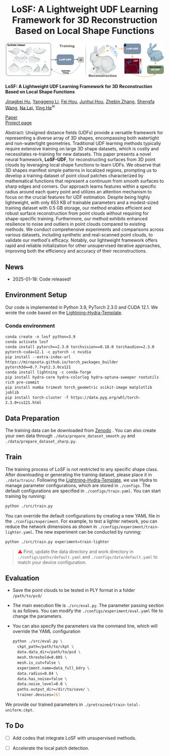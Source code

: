 <p align="center">

 <h1 align="center">LoSF: A Lightweight UDF Learning Framework for 3D Reconstruction Based on Local Shape Functions</h1>
  <p align="center">

<p align="center">
  <img src="assets/figs/Pipeline.png" width="780" />
</p>

**LoSF: A Lightweight UDF Learning Framework for 3D Reconstruction Based on Local Shape Functions**
<p class="title is-5 mt-2">
        <a href="https://faculty.dlut.edu.cn/hujiangbei1/en/index.htm" target="_blank">Jinagbei Hu</a>,
        <a href="" target="_blank">Yanggeng Li</a>,
        <a href="https://lcs.ios.ac.cn/~houf/" target="_blank">Fei Hou</a>,
        <a href="https://sites.google.com/site/junhuihoushomepage/" target="_blank">Junhui Hou</a>,
        <a href="" target="_blank">Zhebin Zhang</a>,
        <a href="" target="_blank">Shengfa Wang</a>,
        <a href="" target="_blank">Na Lei</a>,
        <a href="https://personal.ntu.edu.sg/yhe/" target="_blank">Ying He</a><sup>&#9993</sup>
</p>
  <!-- other links -->
      <div class="is-flex is-justify-content-center">
        <span class="icon-text mx-1">
          <a class="button is-dark" href="https://arxiv.org/abs/2407.01330" role="button" target="_blank"> <span
              class="icon"> </span> <span> Paper </span> </a>
        </span>
        </div>
        <div class="is-flex is-justify-content-center">
        <span class="icon-text mx-1">
          <a class="button is-dark" href="https://jbhu67.github.io/LoSF-UDF.github.io/" role="button" target="_blank">
            <span class="icon"> </ion-icon> </span> <span> Project page </span> </a>
        </span>
        </div>

Abstract:  Unsigned distance fields (UDFs) provide a versatile framework for representing a diverse array of 3D shapes, encompassing both watertight and non-watertight geometries. Traditional UDF learning methods typically require extensive training on large 3D shape datasets, which is costly and necessitates re-training for new datasets. This paper presents a novel neural framework, <b>LoSF-UDF</b>, for reconstructing surfaces from 3D point clouds by leveraging local shape functions to learn UDFs. We observe that 3D shapes manifest simple patterns in localized regions, prompting us to develop a training dataset of point cloud patches characterized by mathematical functions that represent a continuum from smooth surfaces to sharp edges and corners. Our approach learns features within a specific radius around each query point and utilizes an attention mechanism to focus on the crucial features for UDF estimation. Despite being highly lightweight, with only 653 KB of trainable parameters and a modest-sized training dataset with 0.5 GB storage, our method enables efficient and robust surface reconstruction from point clouds without requiring for shape-specific training. Furthermore, our method exhibits enhanced resilience to noise and outliers in point clouds compared to existing methods. We conduct comprehensive experiments and comparisons across various datasets, including synthetic and real-scanned point clouds, to validate our method's efficacy. Notably, our lightweight framework offers rapid and reliable initialization for other unsupervised iterative approaches, improving both the efficiency and accuracy of their reconstructions.

## News
- 2025-01-18: Code released!

## Environment Setup
Our code is implemented in Python 3.9, PyTorch 2.3.0 and CUDA 12.1. We wrote the code based on the  <a href="https://github.com/ashleve/lightning-hydra-template">Lightning-Hydra-Template</a>.
### Conda environment

```shell
conda create -n losf python=3.9
conda activate losf
conda install pytorch==2.3.0 torchvision==0.18.0 torchaudio==2.3.0 pytorch-cuda=12.1 -c pytorch -c nvidia
pip install --extra-index-url https://miropsota.github.io/torch_packages_builder pytorch3d==0.7.7+pt2.3.0cu121
conda install lightning -c conda-forge
pip install hydra-core hydra-colorlog hydra-optuna-sweeper rootutils rich pre-commit
pip install numba trimesh torch_geometric scikit-image matplotlib joblib
pip install torch-cluster -f https://data.pyg.org/whl/torch-2.3.0+cu121.html
```

## Data Preparation
The training data can be downloaded from [Zenodo](https://doi.org/10.5281/zenodo.14678305) . You can also create your own data through `./data/prepare_dataset_smooth.py` and `./data/prepare_dataset_sharp.py`.

## Train
The training process of LoSF is not restricted to any specific shape class. After downloading or generating the training dataset, please place it in `./data/train/`. Following the <a href="https://github.com/ashleve/lightning-hydra-template">Lightning-Hydra-Template</a>, we use Hydra to manage parameter configurations, which are stored in `./configs`. The default configurations are specified in `./configs/train.yaml`. You can start training by running:
```bash
python ./src/train.py
```
You can override the default configurations by creating a new YAML file in the `./configs/experiment`. For example, to test a lighter network, you can reduce the network dimensions as shown in `./configs/experiment/train-lighter.yaml`. The new experiment can be conducted by running:
```bash
python ./src/train.py experiment=train-lighter
```
> <span style="color: red;">⚠</span>  First, update the data directory and work directory in `./configs/paths/default.yaml` and `./configs/data/default.yaml` to match your device configuration.

## Evaluation
- Save the point clouds to be tested in PLY format in a folder `/path/to/pcd/`
- The main execution file is `./src/eval.py`. The parameter passing section is as follows. You can modify the `./configs/experiment/eval.yaml` file to change the parameters.

- You can also specify the parameters via the command line, which will override the YAML configuration
  ```bash
  python ./src/eval.py \
    ckpt_path=/path/to/ckpt \
    data.data_dir=/path/to/pcd \
    mesh.threshold=0.005 \
    mesh.is_cut=false \
    experiment.name=data_full_bdry \
    data.radius=0.04 \
    data.has_noise=false \
    data.noise_level=0.0 \
    paths.output_dir=/dir/to/save/ \
    trainer.devices=[6]
  ```
We provide our trained parameters in `./pretrained/train-total-uniform.ckpt`.

## To Do
- [ ] Add codes that integrate LoSF with unsupervised methods.
- [ ] Accelerate the local patch detection.

